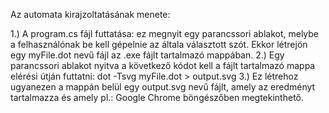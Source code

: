 Az automata kirajzoltatásának menete:

1.) A program.cs fájl futtatása: ez megnyit egy parancssori ablakot, melybe a felhasználónak be kell gépelnie az általa választott szót. Ekkor létrejön egy myFile.dot nevű fájl az .exe fájlt tartalmazó mappában. 
2.) Egy parancssori ablakot nyitva a következő kódot kell a fájlt tartalmazó mappa elérési útján futtatni:
    dot -Tsvg myFile.dot > output.svg
3.) Ez létrehoz ugyanezen a mappán belül egy output.svg nevű fájlt, amely az eredményt tartalmazza és amely pl.: Google Chrome böngészőben megtekinthető.